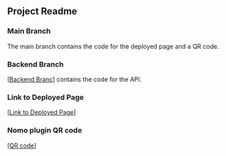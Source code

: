 ## Project Readme 
### Main Branch
The main branch contains the code for the deployed page and a QR code. 
### Backend Branch
[[Backend Branc](https://github.com/minershealthshield/minershealthshield/tree/Backend)] contains the code for the API.
### Link to Deployed Page 
[[Link to Deployed Page](https://minershealthshield.online/)]
### Nomo plugin QR code
[[QR code](https://github.com/minershealthshield/minershealthshield/blob/ca0174ec4c6ab447666d5c55e3061487523b04a7/nomoPluginQR.png)]
